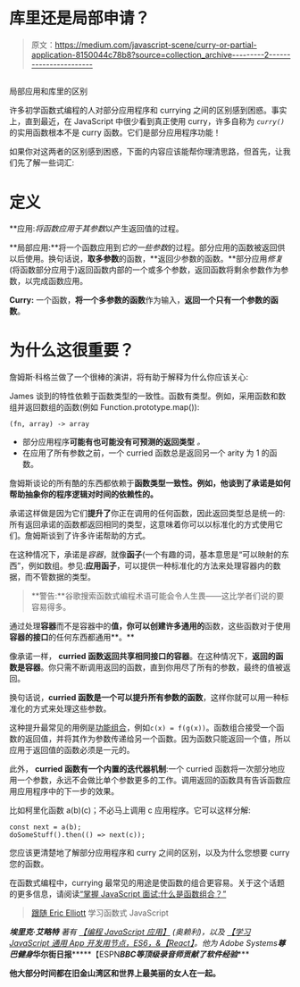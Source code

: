 # 库里还是局部申请？

> 原文：<https://medium.com/javascript-scene/curry-or-partial-application-8150044c78b8?source=collection_archive---------2----------------------->

## 
局部应用和库里的区别

许多初学函数式编程的人对部分应用程序和 currying 之间的区别感到困惑。事实上，直到最近，在 JavaScript 中很少看到真正使用 curry，许多自称为 *`curry()`* 的实用函数根本不是 curry 函数。它们是部分应用程序功能！

如果你对这两者的区别感到困惑，下面的内容应该能帮你理清思路，但首先，让我们先了解一些词汇:

# 定义

**应用:***将*函数应用于其*参数*以产生返回值的过程。

**局部应用:**将一个函数应用到*它的一些参数*的过程。部分应用的函数被返回供以后使用。换句话说，**取多参数**的函数，**返回少参数的函数。**部分应用*修复*(将函数部分应用于)返回函数内部的一个或多个参数，返回函数将剩余参数作为参数，以完成函数应用。

**Curry:** 一个函数，**将一个多参数的函数**作为输入，**返回一个只有一个参数的函数**。

# 为什么这很重要？

詹姆斯·科格兰做了一个很棒的演讲，将有助于解释为什么你应该关心:

James 谈到的特性依赖于函数类型的一致性。函数有类型。例如，采用函数和数组并返回数组的函数(例如 Function.prototype.map()):

```
(fn, array) -> array
```

*   部分应用程序**可能有也可能没有可预测的返回类型** *。*
*   在应用了所有参数之前，一个 curried 函数总是返回另一个 arity 为 1 的函数。

詹姆斯谈论的所有酷的东西都依赖于**函数类型一致性。例如，他谈到了承诺是如何帮助抽象你的程序逻辑对时间的依赖性的。**

承诺这样做是因为它们**提升了**你正在调用的任何函数，因此返回类型总是统一的:所有返回承诺的函数都返回相同的类型，这意味着你可以以标准化的方式使用它们。詹姆斯谈到了许多许诺帮助的方式。

在这种情况下，承诺是*容器*，就像**函子**(一个有趣的词，基本意思是“可以映射的东西”，例如数组。参见:**应用函子**，可以提供一种标准化的方法来处理容器内的数据，而不管数据的类型。

> **警告:**谷歌搜索函数式编程术语可能会令人生畏——这比学者们说的要容易得多。

通过处理**容器**而不是容器中的**值，你可以创建许多通用的**函数，这些函数对于使用**容器的接口**的任何东西都通用**。**

像承诺一样， **curried 函数返回共享相同接口的容器**。在这种情况下，**返回的函数是容器**。你只需不断调用返回的函数，直到你用尽了所有的参数，最终的值被返回。

换句话说，**curried 函数是一个可以提升所有参数的函数**，这样你就可以用一种标准化的方式来处理这些参数。

这种提升最常见的用例是[功能组合](/javascript-scene/master-the-javascript-interview-what-is-function-composition-20dfb109a1a0)，例如`c(x) = f(g(x))`。函数组合接受一个函数的返回值，并将其作为参数传递给另一个函数。因为函数只能返回一个值，所以应用于返回值的函数必须是一元的。

此外， **curried 函数有一个内置的迭代器机制**:一个 curried 函数将一次部分地应用一个参数，永远不会做比单个参数更多的工作。调用返回的函数具有告诉函数应用应用程序中的下一步的效果。

比如柯里化函数 a(b)(c)；不必马上调用 c 应用程序。它可以这样分解:

```
const next = a(b);
doSomeStuff().then(() => next(c));
```

您应该更清楚地了解部分应用程序和 curry 之间的区别，以及为什么您想要 curry 您的函数。

在函数式编程中，currying 最常见的用途是使函数的组合更容易。关于这个话题的更多信息，请阅读[“掌握 JavaScript 面试:什么是函数组合？”](/javascript-scene/master-the-javascript-interview-what-is-function-composition-20dfb109a1a0)

> [跟随 Eric Elliott](https://ericelliottjs.com) 学习函数式 JavaScript

***埃里克·艾略特*** *著有* [*【编程 JavaScript 应用】*](http://pjabook.com) *(奥赖利)，以及* [*【学习 JavaScript 通用 App 开发用节点，ES6，&【React】*](https://leanpub.com/learn-javascript-react-nodejs-es6/)*。他为 Adobe Systems******尊巴健身*******华尔街日报*******【ESPN*******BBC****等顶级录音师贡献了软件经验******

**他大部分时间都在旧金山湾区和世界上最美丽的女人在一起。**